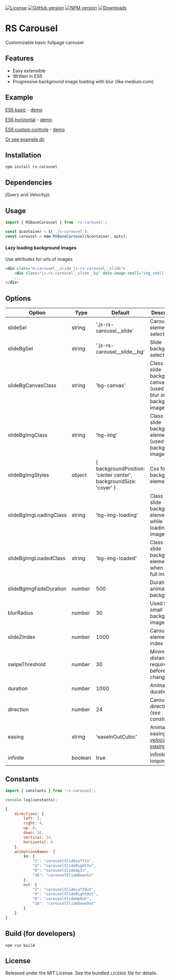 [![License](https://img.shields.io/github/license/Redknife/rs-carousel.svg)](https://github.com/Redknife/rs-carousel)
[![GitHub version](https://img.shields.io/github/tag/Redknife/rs-carousel.svg)](https://github.com/Redknife/rs-carousel)
[![NPM version](https://img.shields.io/npm/v/rs-carousel.svg)](https://www.npmjs.com/package/rs-carousel)
[![Downloads](https://img.shields.io/npm/dt/rs-carousel.svg)](https://www.npmjs.com/package/rs-carousel)
# RS Carousel
Customizable basic fullpage carousel

## Features

- Easy extensible
- Written in ES6
- Progressive background image loading with blur (like medium.com)

## Example

[ES6 basic](https://redknife.github.io/rs-carousel/examples/es6_basic) - [demo](https://redknife.github.io/rs-carousel/examples/es6_basic/demo.html)

[ES6 horizontal](https://redknife.github.io/rs-carousel/examples/es6_horizontal) - [demo](https://redknife.github.io/rs-carousel/examples/es6_horizontal/demo.html)

[ES6 custom controls](https://redknife.github.io/rs-carousel/examples/es6_controls) - [demo](https://redknife.github.io/rs-carousel/examples/es6_controls/demo.html)

[Or see example dir](example/)

## Installation

```
npm install rs-carousel
```

## Dependencies

jQuery and Velocityjs

## Usage

```javascript
import { RSBaseCarousel } from 'rs-carousel';

const $container = $('.js-carousel');
const carousel = new RSBaseCarousel($container, opts);
```

#### Lazy loading background images
Use attributes for urls of images
```html
<div class="m-carousel__slide js-rs-carousel__slide">
    <div class="js-rs-carousel__slide__bg" data-image-small="img_small.jpg" data-image="img_large.jpg"></div>
    ...
</div>
```

## Options

| Option | Type | Default | Description |
| ------ | ---- | ------- | ----------- |
| slideSel | string | '.js-rs-carousel__slide' | Carousel elements selector |
| slideBgSel | string | '.js-rs-carousel__slide__bg' | Slide background selector |
| slideBgCanvasClass | string | 'bg-canvas' | Class for slide background canvas (used for blur small background image) |
| slideBgImgClass | string | 'bg-img' | Class for slide background element (used for full background image) |
| slideBgImgStyles | object | { backgroundPosition: 'center center', backgroundSize: 'cover' } | Css for background element |
| slideBgImgLoadingClass | string | 'bg-img-loading' | Class form slide background element while loading full image |
| slideBgImgLoadedClass | string | 'bg-img-loaded' | Class for slide background element when loaded full image |
| slideBgImgFadeDuration | number | 500 | Duration of animation backgrounds |
| blurRadius | number | 30 | Used for blur small background image |
| slideZIndex | number | 1000 | Carousel elements z-index |
| swipeThreshold | number | 30 | Minimal distance required before slides change |
| duration | number | 1000 | Animation duration |
| direction | number | 24 | Carousel direction *(see constants)* |
| easing | string | 'easeInOutCubic' | Animation easing *([see velocityjs easings](http://velocityjs.org/#easing))* |
| infinite | boolean | true | Infinite looping |

## Constants

```javascript
import { constants } from 'rs-carousel';

console.log(constants);
```

```javascript
{
    directions: {
        left: 2,
        right: 4,
        up: 8,
        down: 16,
        vertical: 24,
        horizontal: 6
    },
    animationsNames: {
        in: {
            "2": "carouselSlideLeftIn",
            "4": "carouselSlideRightIn",
            "8": "carouselSlideUpIn",
            "16": "carouselSlideDownIn"
        },
        out: {
            "2": "carouselSlideLeftOut",
            "4": "carouselSlideRightOut",
            "8": "carouselSlideUpOut",
            "16": "carouselSlideDownOut"
        }
    }
}
```

## Build (for developers)

```
npm run build
```


## License

Released under the MIT License. See the bundled `LICENSE` file for
details.
